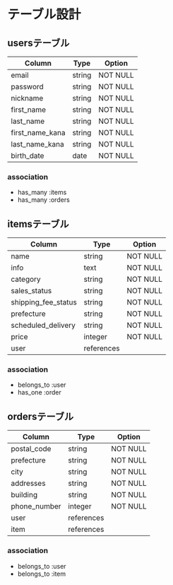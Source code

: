 # テーブル設計

## usersテーブル

| Column          | Type   | Option   |
| --------------- | ------ | -------- |
| email           | string | NOT NULL |
| password        | string | NOT NULL |
| nickname        | string | NOT NULL |
| first_name      | string | NOT NULL |
| last_name       | string | NOT NULL |
| first_name_kana | string | NOT NULL |
| last_name_kana  | string | NOT NULL |
| birth_date      | date   | NOT NULL |

### association

- has_many :items
- has_many :orders


## itemsテーブル

| Column              | Type       | Option   |
| ------------------- | ---------- | -------- |
| name                | string     | NOT NULL |
| info                | text       | NOT NULL |
| category            | string     | NOT NULL |
| sales_status        | string     | NOT NULL |
| shipping_fee_status | string     | NOT NULL |
| prefecture          | string     | NOT NULL |
| scheduled_delivery  | string     | NOT NULL |
| price               | integer    | NOT NULL |
| user                | references |          |

### association

- belongs_to :user
- has_one :order


## ordersテーブル

| Column       | Type       | Option   |
| ------------ | ---------- | -------- |
| postal_code  | string     | NOT NULL |
| prefecture   | string     | NOT NULL |
| city         | string     | NOT NULL |
| addresses    | string     | NOT NULL |
| building     | string     | NOT NULL |
| phone_number | integer    | NOT NULL |
| user         | references |          |
| item         | references |          |

### association

- belongs_to :user
- belongs_to :item